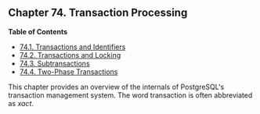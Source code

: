 ## Chapter 74. Transaction Processing

**Table of Contents**

- [74.1. Transactions and Identifiers](transaction-id)
- [74.2. Transactions and Locking](xact-locking)
- [74.3. Subtransactions](subxacts)
- [74.4. Two-Phase Transactions](two-phase)

This chapter provides an overview of the internals of PostgreSQL's transaction management system. The word transaction is often abbreviated as _xact_.
